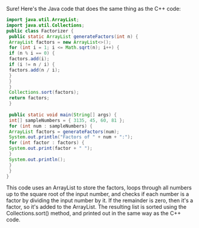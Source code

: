 Sure! Here's the Java code that does the same thing as the C++ code:
```java
import java.util.ArrayList;
import java.util.Collections;
public class Factorizer {
 public static ArrayList generateFactors(int n) {
 ArrayList factors = new ArrayList<>();
 for (int i = 1; i <= Math.sqrt(n); i++) {
 if (n % i == 0) {
 factors.add(i);
 if (i != n / i) {
 factors.add(n / i);
 }
 }
 }
 Collections.sort(factors);
 return factors;
 }
 
 public static void main(String[] args) {
 int[] sampleNumbers = { 3135, 45, 60, 81 };
 for (int num : sampleNumbers) {
 ArrayList factors = generateFactors(num);
 System.out.println("Factors of " + num + ":");
 for (int factor : factors) {
 System.out.print(factor + " ");
 }
 System.out.println();
 }
 }
}
``` 
This code uses an ArrayList to store the factors, loops through all numbers up to the square root of the input number, and checks if each number is a factor by dividing the input number by it. If the remainder is zero, then it's a factor, so it's added to the ArrayList. The resulting list is sorted using the Collections.sort() method, and printed out in the same way as the C++ code.

